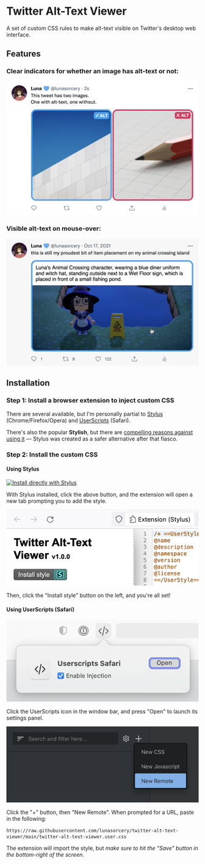 # Twitter Alt-Text Viewer

A set of custom CSS rules to make alt-text visible on Twitter's desktop web interface.

## Features

### Clear indicators for whether an image has alt-text or not:
![Screenshot showing a tweet with two images. One has a blue border and a blue icon in the corner saying "✓ ALT", the other has a red border and a red icon in the corner saying "✕ ALT".](docs/screenshot-icons.png)

### Visible alt-text on mouse-over:
![Screenshot showing a tweet with one image. The mouse cursor is hovering over the image, and the alt-text for the image is displayed in an overlay.](docs/screenshot-overlay.png)

## Installation

### Step 1: Install a browser extension to inject custom CSS

There are several available, but I'm personally partial to [Stylus](https://github.com/openstyles/stylus) (Chrome/Firefox/Opera) and [UserScripts](https://apps.apple.com/us/app/userscripts/id1463298887) (Safari).

There's also the popular **Stylish**, but there are [compelling reasons against using it](https://robertheaton.com/2018/08/16/stylish-is-back-and-you-still-shouldnt-use-it/) — Stylus was created as a safer alternative after that fiasco.

### Step 2: Install the custom CSS

#### Using Stylus

[![Install directly with Stylus](https://img.shields.io/badge/Install%20directly%20with-Stylus-00adad.svg)](https://raw.githubusercontent.com/lunasorcery/twitter-alt-text-viewer/main/twitter-alt-text-viewer.user.css)

With Stylus installed, click the above button, and the extension will open a new tab prompting you to add the style.

![](docs/stylus-add.png)

Then, click the "Install style" button on the left, and you're all set!

#### Using UserScripts (Safari)

![](docs/userscripts-safari-open.png)

Click the UserScripts icon in the window bar, and press "Open" to launch its settings panel.

![](docs/userscripts-safari-add.png)

Click the "+" button, then "New Remote". When prompted for a URL, paste in the following:

```
https://raw.githubusercontent.com/lunasorcery/twitter-alt-text-viewer/main/twitter-alt-text-viewer.user.css
```

The extension will import the style, but _make sure to hit the "Save" button in the bottom-right of the screen_.
